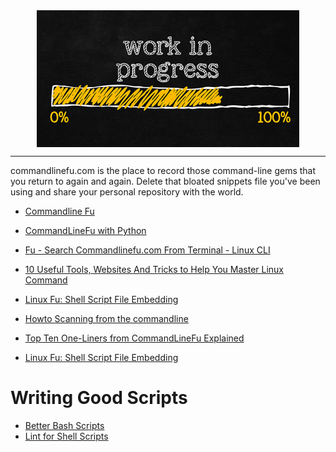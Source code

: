<!--
Maintainer:   jeffskinnerbox@yahoo.com / www.jeffskinnerbox.me
Version:      0.0.0
-->


<div align="center">
<img src="https://raw.githubusercontent.com/jeffskinnerbox/blog/main/content/images/banners-bkgrds/work-in-progress.jpg" title="These materials require additional work and are not ready for general use." align="center" width=420px height=219px>
</div>


-----




commandlinefu.com is the place to record those command-line gems that you return to again and again. Delete that bloated snippets file you've been using and share your personal repository with the world.

* [Commandline Fu](http://www.commandlinefu.com/index.php)
* [CommandLineFu with Python](http://www.pythonforbeginners.com/code-snippets-source-code/commandlinefu-with-python)
* [Fu - Search Commandlinefu.com From Terminal - Linux CLI](https://www.youtube.com/watch?v=Xeni7mHIVPE)
* [10 Useful Tools, Websites And Tricks to Help You Master Linux Command](http://www.maketecheasier.com/10-useful-tools-websites-tricks-to-master-linux-command/)
* [Linux Fu: Shell Script File Embedding](https://hackaday.com/2021/04/09/linux-fu-shell-script-file-embedding/)

* [Howto Scanning from the commandline](http://crunchbang.org/forums/viewtopic.php?id=13875)
* [Top Ten One-Liners from CommandLineFu Explained](http://www.catonmat.net/blog/top-ten-one-liners-from-commandlinefu-explained/)

* [Linux Fu: Shell Script File Embedding](https://hackaday.com/2021/04/09/linux-fu-shell-script-file-embedding/)

# Writing Good Scripts

* [Better Bash Scripts](https://hackaday.com/2017/07/21/linux-fu-better-bash-scripting/)
* [Lint for Shell Scripts](https://hackaday.com/2017/03/29/lint-for-shell-scripters/)

